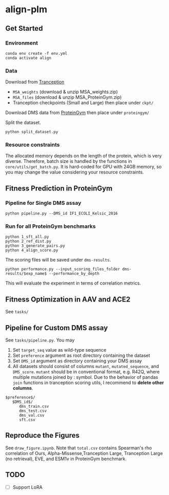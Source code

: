 # align-plm

## Get Started
### Environment 
```
conda env create -f env.yml
conda activate align
```

### Data
Download from [Tranception](https://github.com/OATML-Markslab/Tranception)
- `MSA_weights` (download & unzip MSA_weights.zip)
- `MSA_files` (download & unzip MSA_ProteinGym.zip)
- Tranception checkpoints (Small and Large) then place under `ckpt/`

Download DMS data from [ProteinGym](https://github.com/OATML-Markslab/ProteinGym) then place under `proteingym/`

Split the dataset.
```
python split_dataset.py
```

### Resource constraints
The allocated memory depends on the length of the protein, which is very diverse. Therefore, batch size is handled by the functions in `core/utils/get_batch.py`. It is hard-coded for GPU with 24GB memory, so you may change the value  considering your resource constraints.

## Fitness Prediction in ProteinGym
### Pipeline for Single DMS assay
```
python pipeline.py --DMS_id IF1_ECOLI_Kelsic_2016 
```

### Run for all ProteinGym benchmarks
```
python 1_sft_all.py
python 2_ref_dist.py
python 3_generate_pairs.py
python 4_align_score.py
```
The scoring files will be saved under `dms-results`.
```
python performance.py --input_scoring_files_folder dms-results/$exp_name$ --performance_by_depth
```
This will evaluate the experiment in terms of correlation metrics.

## Fitness Optimization in AAV and ACE2
See `tasks/`

## Pipeline for Custom DMS assay
See `tasks/pipeline.py`. You may 
1. Set `target_seq` value as wild-type sequence
2. Set `preference` argument as root directory containing the dataset 
3. Set `DMS_id` argument as directory containing your DMS assay
4. All datasets should consist of columns `mutant`, `mutated_sequence`, and `DMS_score`. `mutant` should be in conventional format, e.g. R42Q, where multiple mutations joined by : symbol. Due to the behavior of pandas `join` functions in tranception scoring utils, I recommend to **delete other columns**.

```
$preference$/
   $DMS_id$/
      dms_train.csv
      dms_test.csv
      dms_val.csv
      sft.csv
```

## Reproduce the Figures
See `draw_figure.ipynb`. Note that `total.csv` contains Spearman's rho correlation of Ours, Alpha-Missense,Tranception Large, Tranception Large (no retrieval), EVE, and ESM1v in ProteinGym benchmark.

## TODO
- [ ] Support LoRA
